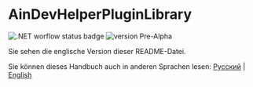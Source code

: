 # AinDevHelperPluginLibrary

![.NET worflow status badge](https://github.com/AllineedRu/AinDevHelperPluginLibrary/actions/workflows/dotnet.yml/badge.svg?branch=master)
![version Pre-Alpha](https://img.shields.io/badge/version-Pre--Alpha-red)

Sie sehen die englische Version dieser README-Datei.

Sie können dieses Handbuch auch in anderen Sprachen lesen: [Русский](README-ru.md) | [English](README.md)